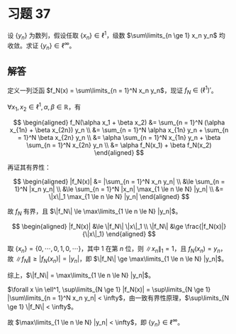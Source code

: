 # 习题 37

设 $\{y_n\}$ 为数列，假设任取 $\{x_n\} \in \ell^1$，级数 $\sum\limits_{n \ge 1} x_n y_n$ 均收敛。求证 $\{y_n\} \in \ell^\infty$。

## 解答

定义一列泛函 $f_N(x) = \sum\limits_{n = 1}^N x_n y_n$，现证 $f_N \in (\ell^1)'$。

$\forall x_1, x_2 \in \ell^1, \alpha, \beta \in \mathbb{R}$，有

$$
\begin{aligned}
f_N(\alpha x_1 + \beta x_2) &= \sum_{n = 1}^N (\alpha x_{1n} + \beta x_{2n}) y_n \\
&= \sum_{n = 1}^N \alpha x_{1n} y_n + \sum_{n = 1}^N \beta x_{2n} y_n \\
&= \alpha \sum_{n = 1}^N x_{1n} y_n + \beta \sum_{n = 1}^N x_{2n} y_n \\
&= \alpha f_N(x_1) + \beta f_N(x_2)
\end{aligned}
$$

再证其有界性：

$$
\begin{aligned}
|f_N(x)| &= |\sum_{n = 1}^N x_n y_n| \\
&\le \sum_{n = 1}^N |x_n y_n| \\
&\le \sum_{n = 1}^N |x_n| \max_{1 \le n \le N} |y_n| \\
&= \|x\|_1 \max_{1 \le n \le N} |y_n|
\end{aligned}
$$

故 $f_N$ 有界，且 $\|f_N\| \le \max\limits_{1 \le n \le N} |y_n|$。

$$
\begin{aligned}
|f_N(x)| &\le \|f_N\| \|x\|_1 \\
\|f_N\| &\ge \frac{|f_N(x)|}{\|x\|_1}
\end{aligned}
$$

取 $\{x_n\} = \{0, \cdots, 0, 1, 0, \cdots\}$，其中 $1$ 在第 $n$ 位，则 $\|x_n\|_1 = 1$，且 $f_N(x_n) = y_n$，故 $\|f_N\| \ge |f_N(x_n)| = |y_n|$，即 $\|f_N\| \ge \max\limits_{1 \le n \le N} |y_n|$。

综上，$\|f_N\| = \max\limits_{1 \le n \le N} |y_n|$。

$\forall x \in \ell^1, \sup\limits_{N \ge 1} |f_N(x)| = \sup\limits_{N \ge 1} |\sum\limits_{n = 1}^N x_n y_n| < \infty$，由一致有界性原理，$\sup\limits_{N \ge 1} \|f_N\| < \infty$。

故 $\max\limits_{1 \le n \le N} |y_n| < \infty$，即 $\{y_n\} \in \ell^\infty$。

